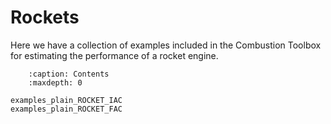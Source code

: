 # Rockets

Here we have a collection of examples included in the Combustion Toolbox for estimating the performance of a rocket engine. 

```{toctree}
    :caption: Contents
    :maxdepth: 0

examples_plain_ROCKET_IAC
examples_plain_ROCKET_FAC
```
